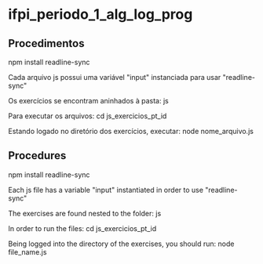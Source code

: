 # ifpi_periodo_1_alg_log_prog

<h2>Procedimentos</h2>
<p>npm install readline-sync</p>
<p>Cada arquivo js possui uma variável "input" instanciada para usar "readline-sync"</p>
<p>Os exercícios se encontram aninhados à pasta: js</p>
<p>Para executar os arquivos: cd js_exercicios_pt_id</p>
<p>Estando logado no diretório dos exercícios, executar: node nome_arquivo.js</p>

<h2>Procedures</h2>
<p>npm install readline-sync</p>
<p>Each js file has a variable "input" instantiated in order to use "readline-sync"</p>
<p>The exercises are found nested to the folder: js</p>
<p>In order to run the files: cd js_exercicios_pt_id</p>
<p>Being logged into the directory of the exercises, you should run: node file_name.js</p>
